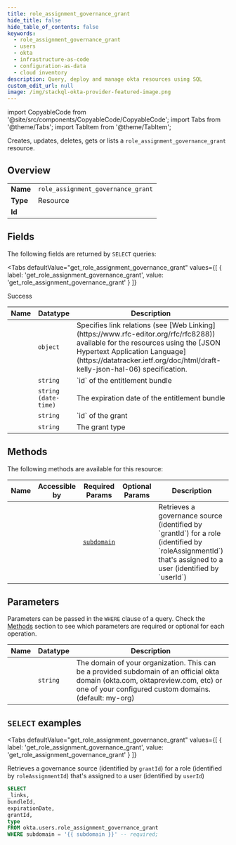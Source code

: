 ```yaml
--- 
title: role_assignment_governance_grant
hide_title: false
hide_table_of_contents: false
keywords:
  - role_assignment_governance_grant
  - users
  - okta
  - infrastructure-as-code
  - configuration-as-data
  - cloud inventory
description: Query, deploy and manage okta resources using SQL
custom_edit_url: null
image: /img/stackql-okta-provider-featured-image.png
---
```


import CopyableCode from '@site/src/components/CopyableCode/CopyableCode';
import Tabs from '@theme/Tabs';
import TabItem from '@theme/TabItem';

Creates, updates, deletes, gets or lists a <code>role_assignment_governance_grant</code> resource.

## Overview
<table><tbody>
<tr><td><b>Name</b></td><td><code>role_assignment_governance_grant</code></td></tr>
<tr><td><b>Type</b></td><td>Resource</td></tr>
<tr><td><b>Id</b></td><td><CopyableCode code="okta.users.role_assignment_governance_grant" /></td></tr>
</tbody></table>

## Fields

The following fields are returned by `SELECT` queries:

<Tabs
    defaultValue="get_role_assignment_governance_grant"
    values={[
        { label: 'get_role_assignment_governance_grant', value: 'get_role_assignment_governance_grant' }
    ]}
>
<TabItem value="get_role_assignment_governance_grant">

Success

<table>
<thead>
    <tr>
    <th>Name</th>
    <th>Datatype</th>
    <th>Description</th>
    </tr>
</thead>
<tbody>
<tr>
    <td><CopyableCode code="_links" /></td>
    <td><code>object</code></td>
    <td>Specifies link relations (see [Web Linking](https://www.rfc-editor.org/rfc/rfc8288)) available for the resources using the [JSON Hypertext Application Language](https://datatracker.ietf.org/doc/html/draft-kelly-json-hal-06) specification.</td>
</tr>
<tr>
    <td><CopyableCode code="bundleId" /></td>
    <td><code>string</code></td>
    <td>`id` of the entitlement bundle</td>
</tr>
<tr>
    <td><CopyableCode code="expirationDate" /></td>
    <td><code>string (date-time)</code></td>
    <td>The expiration date of the entitlement bundle</td>
</tr>
<tr>
    <td><CopyableCode code="grantId" /></td>
    <td><code>string</code></td>
    <td>`id` of the grant</td>
</tr>
<tr>
    <td><CopyableCode code="type" /></td>
    <td><code>string</code></td>
    <td>The grant type</td>
</tr>
</tbody>
</table>
</TabItem>
</Tabs>

## Methods

The following methods are available for this resource:

<table>
<thead>
    <tr>
    <th>Name</th>
    <th>Accessible by</th>
    <th>Required Params</th>
    <th>Optional Params</th>
    <th>Description</th>
    </tr>
</thead>
<tbody>
<tr>
    <td><a href="#get_role_assignment_governance_grant"><CopyableCode code="get_role_assignment_governance_grant" /></a></td>
    <td><CopyableCode code="select" /></td>
    <td><a href="#parameter-subdomain"><code>subdomain</code></a></td>
    <td></td>
    <td>Retrieves a governance source (identified by `grantId`) for a role (identified by `roleAssignmentId`) that's assigned to a user (identified by `userId`)</td>
</tr>
</tbody>
</table>

## Parameters

Parameters can be passed in the `WHERE` clause of a query. Check the [Methods](#methods) section to see which parameters are required or optional for each operation.

<table>
<thead>
    <tr>
    <th>Name</th>
    <th>Datatype</th>
    <th>Description</th>
    </tr>
</thead>
<tbody>
<tr id="parameter-subdomain">
    <td><CopyableCode code="subdomain" /></td>
    <td><code>string</code></td>
    <td>The domain of your organization. This can be a provided subdomain of an official okta domain (okta.com, oktapreview.com, etc) or one of your configured custom domains. (default: my-org)</td>
</tr>
</tbody>
</table>

## `SELECT` examples

<Tabs
    defaultValue="get_role_assignment_governance_grant"
    values={[
        { label: 'get_role_assignment_governance_grant', value: 'get_role_assignment_governance_grant' }
    ]}
>
<TabItem value="get_role_assignment_governance_grant">

Retrieves a governance source (identified by `grantId`) for a role (identified by `roleAssignmentId`) that's assigned to a user (identified by `userId`)

```sql
SELECT
_links,
bundleId,
expirationDate,
grantId,
type
FROM okta.users.role_assignment_governance_grant
WHERE subdomain = '{{ subdomain }}' -- required;
```
</TabItem>
</Tabs>
